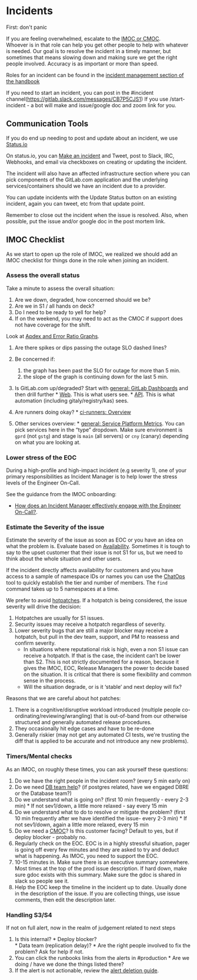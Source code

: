 # Incidents

First: don't panic

If you are feeling overwhelmed, escalate to the [IMOC or CMOC](https://about.gitlab.com/handbook/engineering/infrastructure/incident-management/#roles).  
Whoever is in that role can help you get other people to help with whatever is needed.  Our goal is to resolve the incident in a timely manner, but sometimes that means slowing down and making sure we get the right people involved.  Accuracy is as important or more than speed.

Roles for an incident can be found in the [incident management section of the handbook](https://about.gitlab.com/handbook/engineering/infrastructure/incident-management/)

If you need to start an incident, you can post in the #incident channel(https://gitlab.slack.com/messages/CB7P5CJS1)
If you use /start-incident - a bot will make and issue/google doc and zoom link for you.

## Communication Tools

If you do end up needing to post and update about an incident, we use [Status.io](https://status.io)

On status.io, you can [Make an incident](https://app.status.io/dashboard/5b36dc6502d06804c08349f7/incident/create) and Tweet, post to Slack, IRC, Webhooks, and email via checkboxes on creating or updating the incident.

The incident will also have an affected infrastructure section where you can pick components of the GitLab.com application and the underlying services/containers should we have an incident due to a provider.

You can update incidents with the Update Status button on an existing incident, again you can tweet, etc from that update point.

Remember to close out the incident when the issue is resolved.  Also, when possible, put the issue and/or google doc in the post mortem link.

## IMOC Checklist

As we start to open up the role of IMOC, we realized we should add an IMOC checklist for things done in the role when joining an incident.

### Assess the overall status
Take a minute to assess the overall situation:
  1. Are we down, degraded, how concerned should we be?   
  2. Are we in S1 / all hands on deck?  
  3. Do I need to be ready to yell for help?
  4. If on the weekend, you may need to act as the CMOC if support does not have coverage for the shift.

Look at [Apdex and Error Ratio Graphs](https://dashboards.gitlab.net/d/general-service/general-service-platform-metrics?orgId=1). 

1. Are there spikes or dips passing the outage SLO dashed lines?  
1. Be concerned if:
   1. the graph has been past the SLO for outage for more than 5 min.
   1. the slope of the graph is continuing down for the last 5 min.

  1. Is GitLab.com up/degraded? Start with [general: GitLab Dashboards](https://dashboards.gitlab.net/d/general-public-splashscreen/general-gitlab-dashboards?orgId=1) and then drill further
    * [Web](https://dashboards.gitlab.net/d/web-main/web-overview?orgId=1). This is what users see.
    * [API](https://dashboards.gitlab.net/d/api-main/api-overview?orgId=1). This is what automation (including gitaly/registry/kas) sees.
  2. Are runners doing okay?
    * [ci-runners: Overview](https://dashboards.gitlab.net/d/ci-runners-main/ci-runners-overview?orgId=1)
  3. Other services overview:
    * [general: Service Platform Metrics](https://dashboards.gitlab.net/d/general-service/general-service-platform-metrics?orgId=1). You can pick services here in the “type” dropdown. Make sure environment is `gprd` (not `gstg`) and stage is `main` (all servers) or `cny` (canary) depending on what you are looking at.

### Lower stress of the EOC

During a high-profile and high-impact incident (e.g severity 1), one of your primary responsibilities as Incident Manager is to help lower the stress levels of the Engineer On-Call.

See the guidance from the IMOC onboarding:

- [How does an Incident Manager effectively engage with the Engineer On-Call?](https://gitlab.com/gitlab-com/gl-infra/infrastructure/-/blob/master/.gitlab/issue_templates/im_onboarding.md#how-does-an-incident-manager-effectively-engage-with-the-engineer-on-call).

### Estimate the Severity of the issue

Estimate the severity of the issue as soon as EOC or you have an idea on what the problem is. Evaluate based on [Availability](https://about.gitlab.com/handbook/engineering/quality/issue-triage/#availability). Sometimes it is tough to say to the upset customer that their issue is not S1 for us, but we need to think about the whole situation and other users.

If the incident directly affects availability for customers and you have access to a sample of namespace IDs or names you can use the [ChatOps](https://about.gitlab.com/handbook/support/workflows/chatops.html#namespace) tool to quickly establish the tier and number of members. The `find` command takes up to 5 namespaces at a time.

We prefer to avoid [hotpatches](https://gitlab.com/gitlab-org/release/docs/-/blob/master/general/deploy/post-deployment-patches.md#overview). If a hotpatch is being considered, the issue severity will drive the decision:

1. Hotpatches are usually for S1 issues.
1. Security issues may receive a hotpatch regardless of severity.
1. Lower severity bugs that are still a major blocker may receive a hotpatch, but pull in the dev team, support, and PM to reassess and confirm severity. 
    * In situations where reputational risk is high, even a non S1 issue can receive a hotpatch. If that is the case, the incident can’t be lower than S2. This is not strictly documented for a reason, because it gives the IMOC, EOC, Release Managers the power to decide based on the situation. It is critical that there is some flexibility and common sense in the process. 
    * Will the situation degrade, or is it ‘stable’ and next deploy will fix?

Reasons that we are careful about hot patches:
1. There is a cognitive/disruptive workload introduced (multiple people co-ordinating/reviewing/wrangling) that is out-of-band from our otherwise structured and generally automated release procedures.
2. They occasionally hit edge cases and have to be re-done
3. Generally riskier (may not get any automated CI tests, we're trusting the diff that is applied to be accurate and not introduce any new problems).

### Timers/Mental checks 
As an IMOC, on roughly these times, you can ask yourself these questions:
  1. Do we have the right people in the incident room? (every 5 min early on)
  2. Do we need [DB team help](https://about.gitlab.com/handbook/engineering/infrastructure/database/)? (if postgres related, have we engaged DBRE or the Database team?)  
  3. Do we understand what is going on? (first 10 min frequently - every 2-3 min)
    * If not sev1/down, a little more relaxed - say every 15 min
  4. Do we understand what to do to resolve or mitigate the problem? (first 10 min frequently after we have identified the issue- every 2-3 min)
    * If not sev1/down, again a little more relaxed, every 15 min
  5. Do we need a [CMOC](https://about.gitlab.com/handbook/engineering/infrastructure/incident-management/#how-to-engage-the-cmoc-only-during-weekdays)?  Is this customer facing?  Default to yes, but if deploy blocker - probably no.
  6. Regularly check on the EOC. EOC is in a highly stressful situation, pager is going off every few minutes and they are asked to try and deduct what is happening. As IMOC, you need to support the EOC. 
  7. 10-15 minutes in.  Make sure there is an executive summary somewhere.  Most times at the top of the prod issue description.  If hard down, make sure gdoc exists with this summary.  Make sure the gdoc is shared in slack so people see it.
  8. Help the EOC keep the timeline in the incident up to date.  Usually done in the description of the issue.  If you are collecting things, use issue comments, then edit the description later.

### Handling S3/S4
If not on full alert, now in the realm of judgement related to next steps
  1. Is this internal? 
    * Deploy blocker?  
    * Data team (replication delay)?
    * Are the right people involved to fix the problem? Ask for help if not.  
  2. You can click the runbooks links from the alerts in #production
    * Are we doing / have we done the things listed there?
  3. If the alert is not actionable, review the [alert deletion guide](https://gitlab.com/gitlab-com/runbooks/-/blob/master/docs/uncategorized/deleting-alerts.md#an-impatient-sres-guide-to-deleting-alerts).

